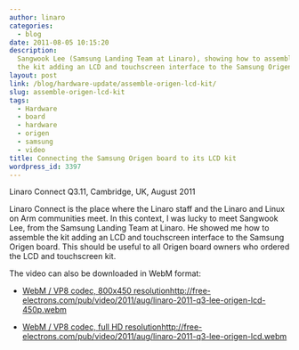 ```yaml
---
author: linaro
categories:
  - blog
date: 2011-08-05 10:15:20
description:
  Sangwook Lee (Samsung Landing Team at Linaro), showing how to assemble
  the kit adding an LCD and touchscreen interface to the Samsung Origen board.
layout: post
link: /blog/hardware-update/assemble-origen-lcd-kit/
slug: assemble-origen-lcd-kit
tags:
  - Hardware
  - board
  - hardware
  - origen
  - samsung
  - video
title: Connecting the Samsung Origen board to its LCD kit
wordpress_id: 3397
---
```


Linaro Connect Q3.11, Cambridge, UK, August 2011

Linaro Connect is the place where the Linaro staff and the Linaro and Linux on Arm communities meet. In this context, I was lucky to meet Sangwook Lee, from the Samsung Landing Team at Linaro. He showed me how to assemble the kit adding an LCD and touchscreen interface to the Samsung Origen board. This should be useful to all Origen board owners who ordered the LCD and touchscreen kit.

The video can also be downloaded in WebM format:

- [WebM / VP8 codec, 800x450 resolution]()http://free-electrons.com/pub/video/2011/aug/linaro-2011-q3-lee-origen-lcd-450p.webm

- [WebM / VP8 codec, full HD resolution]()http://free-electrons.com/pub/video/2011/aug/linaro-2011-q3-lee-origen-lcd.webm
